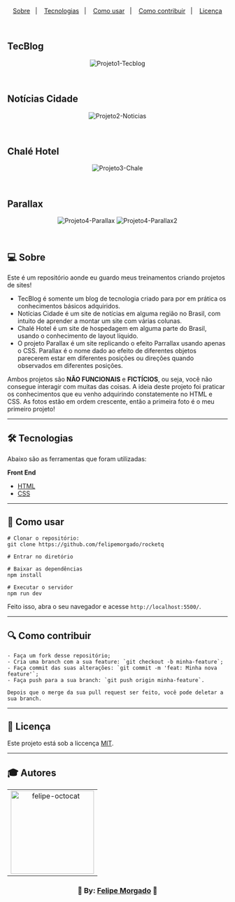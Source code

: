 <p align="center">
  <a href="#-sobre">Sobre</a>&nbsp;&nbsp;&nbsp;|&nbsp;&nbsp;&nbsp;
  <a href="#️-tecnologias">Tecnologias</a>&nbsp;&nbsp;&nbsp;|&nbsp;&nbsp;&nbsp;
  <a href="#-como-usar">Como usar</a>&nbsp;&nbsp;&nbsp;|&nbsp;&nbsp;&nbsp;
  <a href="#-como-contribuir">Como contribuir</a>&nbsp;&nbsp;&nbsp;|&nbsp;&nbsp;&nbsp;
  <a href="#-licença">Licença</a>
</p>
<br>
 
## TecBlog
 <p align="center">
  <img src="https://i2.paste.pics/CYX6R.png" alt="Projeto1-Tecblog"/>
 </p>
 <br>
 
## Notícias Cidade
 <p align="center">
  <img src="https://i2.paste.pics/D42P9.png" alt="Projeto2-Noticias"/>
 </p>
 <br>
 
 ## Chalé Hotel
 <p align="center">
 <img src="https://i2.paste.pics/e80a8c52945ecd0812b2d59eab7f9e15.png" alt="Projeto3-Chale"/>
 </p>
 <br>
  
 ## Parallax
 <p align="center">
 <img src="https://i2.paste.pics/D6FAL.png" alt="Projeto4-Parallax"/>
 <img src="https://i2.paste.pics/D6FAW.png" alt="Projeto4-Parallax2"/>
 </p>
<br>

## 💻 Sobre
Este é um repositório aonde eu guardo meus treinamentos criando projetos de sites!
* TecBlog é somente um blog de tecnologia criado para por em prática os conhecimentos básicos adquiridos.
* Notícias Cidade é um site de notícias em alguma região no Brasil, com intuito de aprender a montar um site com várias colunas.
* Chalé Hotel é um site de hospedagem em alguma parte do Brasil, usando o conhecimento de layout líquido.
* O projeto Parallax é um site replicando o efeito Parrallax usando apenas o CSS. Parallax é o nome dado ao efeito de diferentes objetos parecerem estar em diferentes posições ou direções quando observados em diferentes posições. 

Ambos projetos são **NÃO FUNCIONAIS** e **FICTÍCIOS**, ou seja, você não consegue interagir com muitas das coisas. A ideia deste projeto foi praticar os conhecimentos que eu venho adquirindo constatemente no HTML e CSS.
As fotos estão em ordem crescente, então a primeira foto é o meu primeiro projeto!

---

## 🛠️ Tecnologias
Abaixo são as ferramentas que foram utilizadas:

**Front End**
* [HTML](https://developer.mozilla.org/pt-BR/docs/Web/HTML)
* [CSS](https://developer.mozilla.org/pt-BR/docs/Web/CSS)

---

## 👷 Como usar
```
# Clonar o repositório:
git clone https://github.com/felipemorgado/rocketq

# Entrar no diretório

# Baixar as dependências
npm install

# Executar o servidor
npm run dev
```
Feito isso, abra o seu navegador e acesse ` http://localhost:5500/ `.

---

## 🔍 Como contribuir
```
- Faça um fork desse repositório;
- Cria uma branch com a sua feature: `git checkout -b minha-feature`;
- Faça commit das suas alterações: `git commit -m 'feat: Minha nova feature'`; 
- Faça push para a sua branch: `git push origin minha-feature`.

Depois que o merge da sua pull request ser feito, você pode deletar a sua branch. 
```

---

## 📝 Licença
Este projeto está sob a liccença [MIT](https://pt.wikipedia.org/wiki/Licen%C3%A7a_MIT).

---

## 🎓 Autores
<table align="center">
  <tr>
    <td  align="center">
     <a href="https://github.com/felipemorgado">
      <img src="https://octocat-generator-assets.githubusercontent.com/my-octocat-1623876115461.png" width="190px;" alt="felipe-octocat" style="max-width:100%;">
  </tr>
 </table>
    <h3 align="center">💜 By: <a href="https://github.com/felipemorgado">Felipe Morgado</a> 💜</h3>
